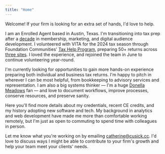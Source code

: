 ```yaml
---
title: "Home"
---
```

Welcome! If your firm is looking for an extra set of hands, I'd love to help.

I am an Enrolled Agent based in Austin, Texas. I'm transitioning into tax prep after a [decade](https://drive.google.com/file/d/1QZANOfwnVL-fCifWkQvtF_JOtz8wCedr/view?usp=sharing) in membership, marketing, and digital audience development. I volunteered with VITA for the 2024 tax season through Foundation Communities' [Tax Help Program](https://foundcom.org/austin-tax-help/), preparing 50+ returns across [three sites](https://drive.google.com/file/d/1IKma6OKoa4Yco2pfaWuhtnXHIfkcaZLk/view?usp=share_link). I loved the experience, and rejoined the team in June to continue volunteering year-round. 

I'm currently looking for opportunities to gain more hands-on experience preparing both individual and business tax returns. I'm happy to pitch in wherever I can be most helpful, from bookkeeping to advisory services and representation. I am also a big systems thinker — I'm a huge [Donella Meadows](https://www.chelseagreen.com/product/thinking-in-systems/) fan — and love to document workflows, improve processes, conserve resources, and preserve sanity.

Here you'll find more details about my credentials, recent CE credits, and my history adopting new software and tech. My background in analytics and web development have made me more than comfortable working remotely, but I'm just as open to commuting to spend time with colleagues in person.

Let me know what you're working on by emailing catherine@cusick.cc. I'd love to discuss ways I might be able to contribute to your firm's growth and help your team meet your clients' needs.